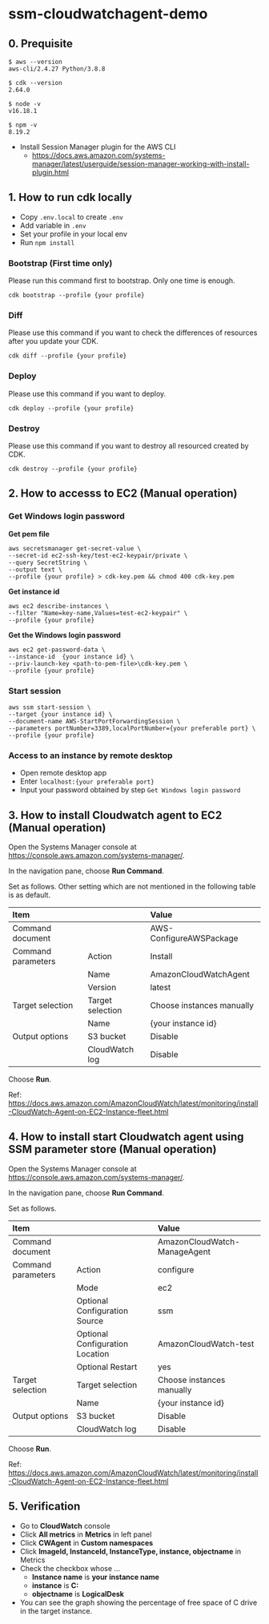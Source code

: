 # ssm-cloudwatchagent-demo

## 0. Prequisite

```
$ aws --version
aws-cli/2.4.27 Python/3.8.8
```

```
$ cdk --version
2.64.0
```

```
$ node -v
v16.18.1
```

```
$ npm -v
8.19.2
```

- Install Session Manager plugin for the AWS CLI
  - https://docs.aws.amazon.com/systems-manager/latest/userguide/session-manager-working-with-install-plugin.html

## 1. How to run cdk locally

- Copy `.env.local` to create `.env`
- Add variable in `.env`
- Set your profile in your local env
- Run `npm install`

### Bootstrap (First time only)
Please run this command first to bootstrap. Only one time is enough.


```
cdk bootstrap --profile {your profile}
```

### Diff
Please use this command if you want to check the differences of resources after you update your CDK.

```
cdk diff --profile {your profile}
```

### Deploy
Please use this command if you want to deploy.

```
cdk deploy --profile {your profile}
```

### Destroy
Please use this command if you want to destroy all resourced created by CDK.

```
cdk destroy --profile {your profile}
```

## 2. How to accesss to EC2 (Manual operation)

### Get Windows login password

**Get pem file**

```
aws secretsmanager get-secret-value \
--secret-id ec2-ssh-key/test-ec2-keypair/private \
--query SecretString \
--output text \
--profile {your profile} > cdk-key.pem && chmod 400 cdk-key.pem
```

**Get instance id**

```
aws ec2 describe-instances \
--filter "Name=key-name,Values=test-ec2-keypair" \
--profile {your profile}
```

**Get the Windows login password**

```
aws ec2 get-password-data \
--instance-id  {your instance id} \
--priv-launch-key <path-to-pem-file>\cdk-key.pem \
--profile {your profile}
```

### Start session

```
aws ssm start-session \
--target {your instance id} \
--document-name AWS-StartPortForwardingSession \
--parameters portNumber=3389,localPortNumber={your preferable port} \
--profile {your profile}
```

### Access to an instance by remote desktop

- Open remote desktop app
- Enter `localhost:{your preferable port}`
- Input your password obtained by step `Get Windows login password`

## 3. How to install Cloudwatch agent to EC2 (Manual operation)

Open the Systems Manager console at https://console.aws.amazon.com/systems-manager/.

In the navigation pane, choose **Run Command**.

Set as follows. Other setting which are not mentioned in the following table is as default.

|Item| |Value|
|:----|:----|:----|
|Command document| |AWS-ConfigureAWSPackage|
|Command parameters|Action|Install|
| |Name|AmazonCloudWatchAgent|
| |Version|latest|
|Target selection|Target selection|Choose instances manually|
| |Name|{your instance id}|
|Output options|S3 bucket|Disable|
| |CloudWatch log|Disable|

Choose **Run**.

Ref: https://docs.aws.amazon.com/AmazonCloudWatch/latest/monitoring/install-CloudWatch-Agent-on-EC2-Instance-fleet.html

## 4. How to install start Cloudwatch agent using SSM parameter store (Manual operation)

Open the Systems Manager console at https://console.aws.amazon.com/systems-manager/.

In the navigation pane, choose **Run Command**.

Set as follows.

|Item| |Value|
|:----|:----|:----|
|Command document| |AmazonCloudWatch-ManageAgent|
|Command parameters|Action|configure|
| |Mode|ec2|
| |Optional Configuration Source|ssm|
| |Optional Configuration Location|AmazonCloudWatch-test|
| |Optional Restart|yes|
|Target selection|Target selection|Choose instances manually|
| |Name|{your instance id}|
|Output options|S3 bucket|Disable|
| |CloudWatch log|Disable|

Choose **Run**.

Ref: https://docs.aws.amazon.com/AmazonCloudWatch/latest/monitoring/install-CloudWatch-Agent-on-EC2-Instance-fleet.html

## 5. Verification

- Go to **CloudWatch** console
- Click **All metrics** in **Metrics** in left panel
- Click **CWAgent** in **Custom namespaces**
- Click **ImageId, InstanceId, InstanceType, instance, objectname** in Metrics
- Check the checkbox whose ...
  - **Instance name** is **your instance name** 
  - **instance** is **C:**
  - **objectname** is **LogicalDesk**
- You can see the graph showing the percentage of free space of C drive in the target instance.